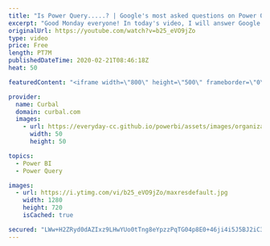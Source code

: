 ```yaml
---
title: "Is Power Query.....? | Google's most asked questions on Power Query"
excerpt: "Good Monday everyone! In today's video, I will answer Google most asked questions on Power Query. Enjoy!  Keynotes 00:16 Is power query free? 01:00 Is power query available in Excel 2010? 01:30 Is power query available for mac? 01:50 Is power query an ETL tool? 02:20 Is power query case sensitive? 02:50"
originalUrl: https://youtube.com/watch?v=b25_eVO9jZo
type: video
price: Free
length: PT7M
publishedDateTime: 2020-02-21T08:46:18Z
heat: 50

featuredContent: "<iframe width=\"800\" height=\"500\" frameborder=\"0\" src=\"https://www.youtube.com/embed/b25_eVO9jZo\" allow=\"accelerometer; autoplay; encrypted-media; gyroscope; picture-in-picture\" allowfullscreen></iframe>"

provider:
  name: Curbal
  domain: curbal.com
  images:
    - url: https://everyday-cc.github.io/powerbi/assets/images/organizations/curbal.com-50x50.jpg
      width: 50
      height: 50

topics:
  - Power BI
  - Power Query

images:
  - url: https://i.ytimg.com/vi/b25_eVO9jZo/maxresdefault.jpg
    width: 1280
    height: 720
    isCached: true

secured: "LWw+H2ZRyd0dAZIxz9LHwYUo0tTng8eYpzzPqTG04p8E0+46ji4i5J5BJ2iC3bWtZSNwAaBsnj2mfj5IZuzwGsP1muwPzVFMFXCR4wZD57VzbRyEw6aa3i+9dvqv29CjQ49Wl6n3iNbPYHusGY55CUZ5jxnfEZijUHPfsWV4qTuuYOPzPOqvEjzZDQdUGcZisQ2xAegLrSHsYG68cmrZxxJ18mpdfSKhYmKueZKrZ478KF1BIeXEgTWwhbIXAn1+lHsloE9ZQSASDGaAkhK/afpzIokcynOGscPDzpKkgQEsMiLTb4bHQ3GSIMNLT5rQx98lKgcJZiIdHHlEOq30BKeKBB9folARmvQNQ/u+uT1gyrFB4T0aCbtWos3XvU70R7LKVmJkwh8K4e5ssjCc2Ul1XwvVY4KIzSYXTyR2+Ro=;3l5E2PotxStc+9IbddCiUg=="
---
```


